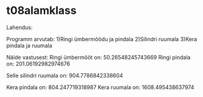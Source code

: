 # t08alamklass

Lahendus:


Programm arvutab: 1)Ringi ümbermõõdu ja pindala
                  2)Silindri ruumala
                  3)Kera pindala ja ruumala

Näide vastusest:
Ringi ümbermõõt on: 50.26548245743669
Ringi pindala on: 201.06192982974676

Selle silindri ruumala on: 904.7786842338604

Kera pindala on: 804.247719318987
Kera ruumala on: 1608.495438637974
